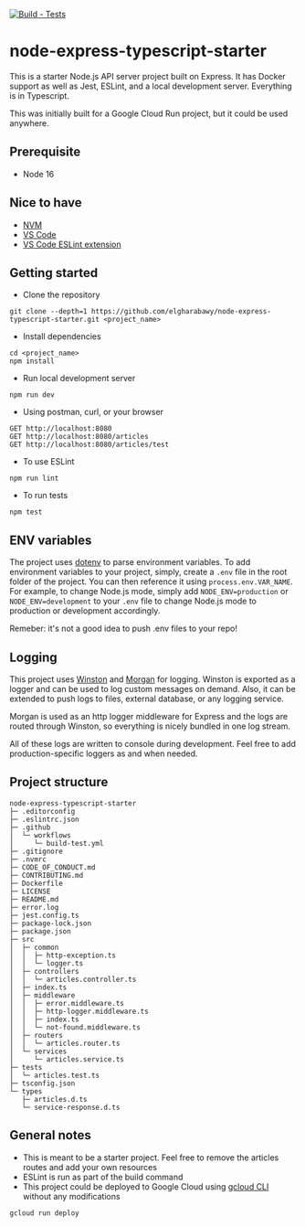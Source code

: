 [![Build - Tests](https://github.com/elgharabawy/node-express-typescript-starter/actions/workflows/build-test.yml/badge.svg)](https://github.com/elgharabawy/node-express-typescript-starter/actions/workflows/build-test.yml)
# node-express-typescript-starter
This is a starter Node.js API server project built on Express. It has Docker support as well as Jest, ESLint, and a local development server. Everything is in Typescript.

This was initially built for a Google Cloud Run project, but it could be used anywhere. 
## Prerequisite
- Node 16
## Nice to have
- [NVM](https://github.com/nvm-sh/nvm)
- [VS Code](https://code.visualstudio.com/)
- [VS Code ESLint extension](https://marketplace.visualstudio.com/items?itemName=dbaeumer.vscode-eslint)
## Getting started
- Clone the repository
```
git clone --depth=1 https://github.com/elgharabawy/node-express-typescript-starter.git <project_name>
```
- Install dependencies
```
cd <project_name>
npm install
```
- Run local development server
```
npm run dev
```
- Using postman, curl, or your browser
```
GET http://localhost:8080
GET http://localhost:8080/articles
GET http://localhost:8080/articles/test
```
- To use ESLint
```
npm run lint
```
- To run tests
```
npm test
```
## ENV variables
The project uses [dotenv](https://github.com/motdotla/dotenv) to parse environment variables. To add environment variables to your project, simply, create a `.env` file in the root folder of the project. You can then reference it using `process.env.VAR_NAME`. For example, to change Node.js mode, simply add `NODE_ENV=production` or `NODE_ENV=development` to your `.env` file to change Node.js mode to production or development accordingly.

Remeber: it's not a good idea to push .env files to your repo!
## Logging
This project uses [Winston](https://github.com/winstonjs/winston) and [Morgan](https://github.com/expressjs/morgan) for logging. Winston is exported as a logger and can be used to log custom messages on demand. Also, it can be extended to push logs to files, external database, or any logging service.

Morgan is used as an http logger middleware for Express and the logs are routed through Winston, so everything is nicely bundled in one log stream.

All of these logs are written to console during development. Feel free to add production-specific loggers as and when needed.
## Project structure
```
node-express-typescript-starter
├─ .editorconfig
├─ .eslintrc.json
├─ .github
│  └─ workflows
│     └─ build-test.yml
├─ .gitignore
├─ .nvmrc
├─ CODE_OF_CONDUCT.md
├─ CONTRIBUTING.md
├─ Dockerfile
├─ LICENSE
├─ README.md
├─ error.log
├─ jest.config.ts
├─ package-lock.json
├─ package.json
├─ src
│  ├─ common
│  │  ├─ http-exception.ts
│  │  └─ logger.ts
│  ├─ controllers
│  │  └─ articles.controller.ts
│  ├─ index.ts
│  ├─ middleware
│  │  ├─ error.middleware.ts
│  │  ├─ http-logger.middleware.ts
│  │  ├─ index.ts
│  │  └─ not-found.middleware.ts
│  ├─ routers
│  │  └─ articles.router.ts
│  └─ services
│     └─ articles.service.ts
├─ tests
│  └─ articles.test.ts
├─ tsconfig.json
└─ types
   ├─ articles.d.ts
   └─ service-response.d.ts

```
## General notes
- This is meant to be a starter project. Feel free to remove the articles routes and add your own resources
- ESLint is run as part of the build command 
- This project could be deployed to Google Cloud using [gcloud CLI](https://cloud.google.com/sdk/docs/install) without any modifications
```
gcloud run deploy
```